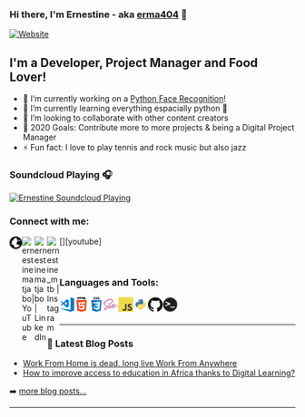 ### Hi there, I'm Ernestine - aka [erma404][website] 👋

[![Website](http://ernestinemtb.com/wp-content/uploads/2020/08/Ernestine-logo-small.png)](https://ernestinemtb.com)


## I'm a Developer, Project Manager and Food Lover!

- 🔭 I’m currently working on a [Python Face Recognition][website]!
- 🌱 I’m currently learning everything espacially python 🤣
- 👯 I’m looking to collaborate with other content creators
- 🥅 2020 Goals: Contribute more to more projects & being a Digital Project Manager
- ⚡ Fun fact: I love to play tennis and rock music but also jazz 

### Soundcloud Playing 🎧
[<img src="https://soundcloud.com/tommisch/tom-misch-movie" alt="Ernestine Soundcloud Playing" width="350" />](https://soundcloud.com/you/likes)

### Connect with me:

[<img align="left" alt="ernestinemtb.com" width="22px" src="https://raw.githubusercontent.com/iconic/open-iconic/master/svg/globe.svg" />][website]
[<img align="left" alt="ernestine matjabo| YouTube" width="22px" src="https://cdn.jsdelivr.net/npm/simple-icons@v3/icons/youtube.svg" />][youtube]
[<img align="left" alt="ernestine matjabo | LinkedIn" width="22px" src="https://cdn.jsdelivr.net/npm/simple-icons@v3/icons/linkedin.svg" />][linkedin]
[<img align="left" alt="ernestine_mtb | Instagram" width="22px" src="https://cdn.jsdelivr.net/npm/simple-icons@v3/icons/instagram.svg" />][instagram]

<br />

### Languages and Tools:

<img align="left" alt="Visual Studio Code" width="26px" src="https://raw.githubusercontent.com/github/explore/80688e429a7d4ef2fca1e82350fe8e3517d3494d/topics/visual-studio-code/visual-studio-code.png" />
<img align="left" alt="HTML5" width="26px" src="https://raw.githubusercontent.com/github/explore/80688e429a7d4ef2fca1e82350fe8e3517d3494d/topics/html/html.png" />
<img align="left" alt="CSS3" width="26px" src="https://raw.githubusercontent.com/github/explore/80688e429a7d4ef2fca1e82350fe8e3517d3494d/topics/css/css.png" />
<img align="left" alt="Sass" width="26px" src="https://raw.githubusercontent.com/github/explore/80688e429a7d4ef2fca1e82350fe8e3517d3494d/topics/sass/sass.png" />
<img align="left" alt="JavaScript" width="26px" src="https://raw.githubusercontent.com/github/explore/80688e429a7d4ef2fca1e82350fe8e3517d3494d/topics/javascript/javascript.png" />
<img align="left" alt="Python" width="26px" src="https://raw.githubusercontent.com/github/explore/80688e429a7d4ef2fca1e82350fe8e3517d3494d/topics/python/python.png" />
<img align="left" alt="GitHub" width="26px" src="https://raw.githubusercontent.com/github/explore/78df643247d429f6cc873026c0622819ad797942/topics/github/github.png" />
<img align="left" alt="Terminal" width="26px" src="https://raw.githubusercontent.com/github/explore/80688e429a7d4ef2fca1e82350fe8e3517d3494d/topics/terminal/terminal.png" />

<br />
<br />


---

### 📕 Latest Blog Posts

<!-- BLOG-POST-LIST:START -->
- [Work From Home is dead, long live Work From Anywhere](https://ernestinemtb.com/work-from-home-is-dead-long-live-work-from-anywhere/)
- [How to improve access to education in Africa thanks to Digital Learning?](https://ernestinemtb.com/how-to-improve-access-to-education-in-africa-thanks-to-digital-learning/)
<!-- BLOG-POST-LIST:END -->

➡️ [more blog posts...](https://ernestinemtb.com)

---



[website]: https://ernestinemtb.com
[instagram]: https://instagram.com/ernestine_mtb
[linkedin]: https://linkedin.com/in/ernestine-matjabo
[youube]: https://youtube.com/ernestine-matjabo
